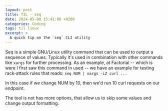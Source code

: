 ```yaml
---
layout: post
title: TIL - seq
date: 2024-05-08 15:41:00 +0200
categories: Coding
tags: til linux
excerpt: >
  A quick tip on the `seq` CLI utility
---
```


Seq is a simple GNU/Linux utility command that can be used to output a sequence of
values. Typically it's used in combination with other commands like `xargs` for
further processing. As an example, at Factorial -- which is were I first saw this
command in used --  we have an example for testing rack-attack rules that reads: `seq NUM | xargs -iZ curl ...`

In this case if we change NUM by 10, then we'd run 10 curl requests on our endpoint.

The tool is not has more options, that allow us to skip some values and change output formatting.
